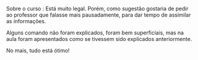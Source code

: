 Sobre o curso :
Está muito legal. Porém, como sugestão gostaria de pedir ao professor que falasse mais pausadamente, para dar tempo de assimilar as informações. 

Alguns comando não foram explicados, foram bem superficiais, mas na aula foram apresentados como se tivessem sido explicados anteriormente.

No mais, tudo está ótimo!
